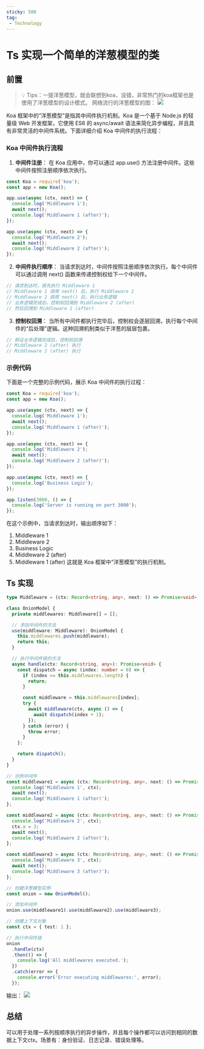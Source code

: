 ```yaml
---
sticky: 500
tag:
 - Technology
---
```


# Ts 实现一个简单的洋葱模型的类

## 前置
> 💡 Tips：一提洋葱模型，就会联想到koa，没错，非常热门的koa框架也是使用了洋葱模型的设计模式。
网络流行的洋葱模型的图：
![](https://huangmingfu.github.io/drawing-bed/images/pic-go/202411111416100.png)

Koa 框架中的“洋葱模型”是指其中间件执行机制。Koa 是一个基于 Node.js 的轻量级 Web 开发框架，它使用 ES6 的 async/await 语法来简化异步编程，并且具有非常灵活的中间件系统。下面详细介绍 Koa 中间件的执行流程：
### **Koa 中间件执行流程**
1. **中间件注册**： 在 Koa 应用中，你可以通过 app.use() 方法注册中间件。这些中间件按照注册顺序依次执行。
```ts
const Koa = require('koa');
const app = new Koa();

app.use(async (ctx, next) => {
  console.log('Middleware 1');
  await next();
  console.log('Middleware 1 (after)');
});

app.use(async (ctx, next) => {
  console.log('Middleware 2');
  await next();
  console.log('Middleware 2 (after)');
});
```
2. **中间件执行顺序**： 当请求到达时，中间件按照注册顺序依次执行。每个中间件可以通过调用 next() 函数来传递控制权给下一个中间件。
```ts
// 请求到达时，首先执行 Middleware 1
// Middleware 1 调用 next() 后，执行 Middleware 2
// Middleware 2 调用 next() 后，执行业务逻辑
// 业务逻辑完成后，控制权回溯到 Middleware 2 (after)
// 然后回溯到 Middleware 1 (after)
```
3. **控制权回溯**： 当所有中间件都执行完毕后，控制权会逐层回溯，执行每个中间件的“后处理”逻辑。这种回溯机制类似于洋葱的层层包裹。
```ts
// 假设业务逻辑完成后，控制权回溯
// Middleware 2 (after) 执行
// Middleware 1 (after) 执行
```

### 示例代码
下面是一个完整的示例代码，展示 Koa 中间件的执行过程：
```ts
const Koa = require('koa');
const app = new Koa();

app.use(async (ctx, next) => {
  console.log('Middleware 1');
  await next();
  console.log('Middleware 1 (after)');
});

app.use(async (ctx, next) => {
  console.log('Middleware 2');
  await next();
  console.log('Middleware 2 (after)');
});

app.use(async (ctx, next) => {
  console.log('Business Logic');
});

app.listen(3000, () => {
  console.log('Server is running on port 3000');
});
```
在这个示例中，当请求到达时，输出顺序如下：
1. Middleware 1
2. Middleware 2
3. Business Logic
4. Middleware 2 (after)
5. Middleware 1 (after)
这就是 Koa 框架中“洋葱模型”的执行机制。

## Ts 实现
```ts
type Middleware = (ctx: Record<string, any>, next: () => Promise<void>) => Promise<void>;

class OnionModel {
  private middlewares: Middleware[] = [];

  // 添加中间件的方法
  use(middleware: Middleware): OnionModel {
    this.middlewares.push(middleware);
    return this;
  }

  // 执行中间件链的方法
  async handle(ctx: Record<string, any>): Promise<void> {
    const dispatch = async (index: number = 0) => {
      if (index >= this.middlewares.length) {
        return;
      }

      const middleware = this.middlewares[index];
      try {
        await middleware(ctx, async () => {
          await dispatch(index + 1);
        });
      } catch (error) {
        throw error;
      }
    };

    return dispatch();
  }
}

// 示例中间件
const middleware1 = async (ctx: Record<string, any>, next: () => Promise<void>) => {
  console.log('Middleware 1', ctx);
  await next();
  console.log('Middleware 1 (after)');
};

const middleware2 = async (ctx: Record<string, any>, next: () => Promise<void>) => {
  console.log('Middleware 2', ctx);
  ctx.a = 3;
  await next();
  console.log('Middleware 2 (after)');
};

const middleware3 = async (ctx: Record<string, any>, next: () => Promise<void>) => {
  console.log('Middleware 3', ctx);
  await next();
  console.log('Middleware 3 (after)');
};

// 创建洋葱模型实例
const onion = new OnionModel();

// 添加中间件
onion.use(middleware1).use(middleware2).use(middleware3);

// 创建上下文对象
const ctx = { test: 1 };

// 执行中间件链
onion
  .handle(ctx)
  .then(() => {
    console.log('All middlewares executed.');
  })
  .catch(error => {
    console.error('Error executing middlewares:', error);
  });
```

输出：
![](https://huangmingfu.github.io/drawing-bed/images/pic-go/202411111432547.png)

## 总结
可以用于处理一系列按顺序执行的异步操作，并且每个操作都可以访问到相同的数据上下文ctx。场景有：身份验证、日志记录、错误处理等。